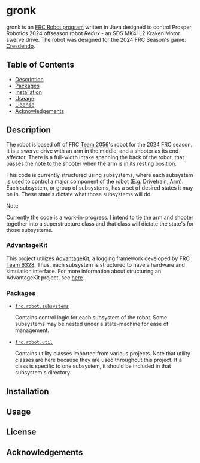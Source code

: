 # gronk
gronk is an [FRC Robot program](https://docs.wpilib.org/en/stable/docs/software/vscode-overview/creating-robot-program.html) written in Java designed to control Prosper Robotics 2024 offseason robot *Redux* - an SDS MK4i L2 Kraken Motor swerve drive. The robot was designed for the 2024 FRC Season's game: [Cresdendo](https://www.firstinspires.org/robotics/frc/game-and-season).

## Table of Contents
- [Description](#description)
 - [Packages](#packages)
- [Installation](#installation)
- [Useage](#usage)
- [License](#license)
- [Acknowledgements](#acknowledgements)

## Description
The robot is based off of FRC [Team 2056](https://www.thebluealliance.com/team/2056)'s robot for the 2024 FRC season. It is a swerve drive with an arm in the middle, and a shooter as its end-affector. There is a full-width intake spanning the back of the robot, that passes the note to the shooter when the arm is in its resting position.

This code is currently structured using subsystems, where each subsystem is used to control a major component of the robot (E.g. Drivetrain, Arm). Each subsystem, or group of subsystems, has a set of desired states it may be in. These state's dictate what those subsystems will do.

> [!NOTE]
> Currently the code is a work-in-progress. I intend to tie the arm and shooter together into a superstructure class and that class will dictate the state's for those subsystems.

### AdvantageKit
This project utilizes [AdvantageKit](https://github.com/Mechanical-Advantage/AdvantageKit), a logging framework developed by FRC [Team 6328](https://www.thebluealliance.com/team/6328). Thus, each subsystem is structured to have a hardware and simulation interface. For more information about structuring an AdvantageKit project, see [here](https://docs.advantagekit.org/recording-inputs/io-interfaces).

### Packages
- [`frc.robot.subsystems`](src/main/java/frc/robot/subsystems/)
  
  Contains control logic for each subsystem of the robot. Some subsystems may be nested under a state-machine for ease of management.

- [`frc.robot.util`](src/main/java/frc/robot/util)

  Contains utility classes imported from various projects. Note that utility classes are here because they are used throughout this project. If a class is specific to one subsystem, it should be included in that subsystem's directory.

## Installation

## Usage

## License

## Acknowledgements
